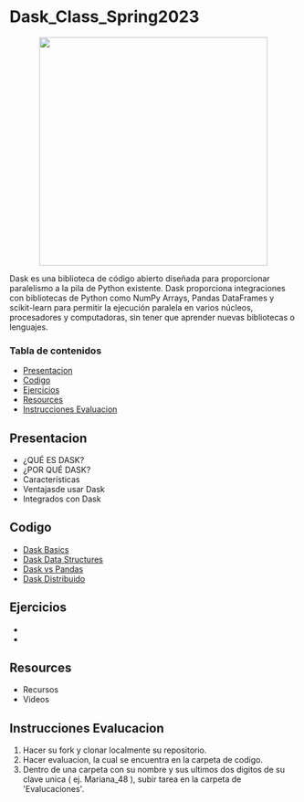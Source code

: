 # Dask_Class_Spring2023

<p align="center">
  <img width="400" height="400" src="https://seeklogo.com/images/D/dask-logo-E2158E0CA9-seeklogo.com.png">
</p>


Dask es una biblioteca de código abierto diseñada para proporcionar paralelismo a la pila de Python existente. Dask proporciona integraciones con bibliotecas de Python como NumPy Arrays, Pandas DataFrames y scikit-learn para permitir la ejecución paralela en varios núcleos, procesadores y computadoras, sin tener que aprender nuevas bibliotecas o lenguajes.

### Tabla de contenidos
  - [Presentacion](#presentacion)
  - [Codigo](#codigo)
  - [Ejercicios](#ejercicios)
  - [Resources](#resources)
  - [Instrucciones Evaluacion](#instrucciones-evalucacion)


## Presentacion

- ¿QUÉ ES DASK?
- ¿POR QUÉ DASK?
- Características
- Ventajasde usar Dask
- Integrados con Dask

## Codigo

-  [Dask Basics](Codigo/basics.ipynb)
-  [Dask Data Structures](Codigo/dask_data_structures.ipynb)
-  [Dask vs Pandas](Codigo/dask_vs_pandas.ipynb)
-  [Dask Distribuido](Codigo/dask_distribuido.ipynb)

## Ejercicios

- 
-

## Resources

- Recursos
- Videos

## Instrucciones Evalucacion

 1. Hacer su fork y clonar localmente su repositorio.
 2. Hacer evaluacion, la cual se encuentra en la carpeta de codigo.
 3. Dentro de una carpeta con su nombre y sus ultimos dos digitos de su clave unica ( ej. Mariana_48 ), subir tarea en la carpeta de 'Evalucaciones'.

